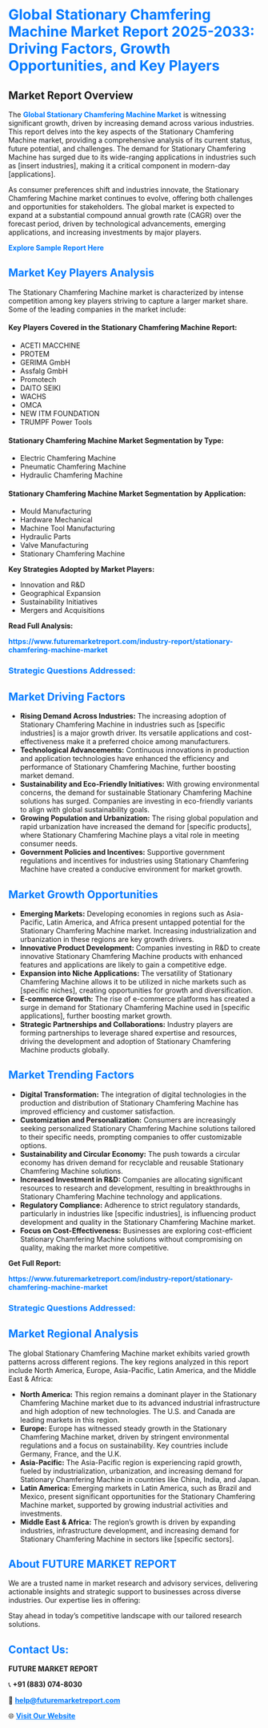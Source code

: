 <h1 style="color: #007BFF;">Global Stationary Chamfering Machine Market Report 2025-2033: Driving Factors, Growth Opportunities, and Key Players</h1>

<section id="overview">
<h2>Market Report Overview</h2>
<p>The <a href="https://www.futuremarketreport.com/industry-report/stationary-chamfering-machine-market" style="color: #007BFF; text-decoration: none;"><strong>Global Stationary Chamfering Machine Market</strong></a> is witnessing significant growth, driven by increasing demand across various industries. This report delves into the key aspects of the Stationary Chamfering Machine market, providing a comprehensive analysis of its current status, future potential, and challenges. The demand for Stationary Chamfering Machine has surged due to its wide-ranging applications in industries such as [insert industries], making it a critical component in modern-day [applications].</p>
<p>As consumer preferences shift and industries innovate, the Stationary Chamfering Machine market continues to evolve, offering both challenges and opportunities for stakeholders. The global market is expected to expand at a substantial compound annual growth rate (CAGR) over the forecast period, driven by technological advancements, emerging applications, and increasing investments by major players.</p>
</section>

<section id="overview">
<p><a href="https://www.futuremarketreport.com/request-sample/reportId=124354" style="color: #007BFF; text-decoration: none;"><strong>Explore Sample Report Here</strong></a></p>
</section>

<section id="key-players">
<h2 style="color: #007BFF;">Market Key Players Analysis</h2>
<p>The Stationary Chamfering Machine market is characterized by intense competition among key players striving to capture a larger market share. Some of the leading companies in the market include:</p>
<h4>Key Players Covered in the Stationary Chamfering Machine Report:</h4>
<ul><li>ACETI MACCHINE</li><li>PROTEM</li><li>GERIMA GmbH</li><li>Assfalg GmbH</li><li>Promotech</li><li>DAITO SEIKI</li><li>WACHS</li><li>OMCA</li><li>NEW ITM FOUNDATION</li><li>TRUMPF Power Tools</li></ul>
<h4>Stationary Chamfering Machine Market Segmentation by Type:</h4>
<ul><li>Electric Chamfering Machine</li><li>Pneumatic Chamfering Machine</li><li>Hydraulic Chamfering Machine</li></ul>

<h4>Stationary Chamfering Machine Market Segmentation by Application:</h4>
<ul><li>Mould Manufacturing</li><li>Hardware Mechanical</li><li>Machine Tool Manufacturing</li><li>Hydraulic Parts</li><li>Valve Manufacturing</li><li>Stationary Chamfering Machine</li></ul>
<p><strong>Key Strategies Adopted by Market Players:</strong></p>
<ul>
<li>Innovation and R&D</li>
<li>Geographical Expansion</li>
<li>Sustainability Initiatives</li>
<li>Mergers and Acquisitions</li>
</ul>
</section>

<section>
<p><strong>Read Full Analysis: </strong></p><a href="https://www.futuremarketreport.com/industry-report/stationary-chamfering-machine-market" style="color: #007BFF; text-decoration: none;"><strong>https://www.futuremarketreport.com/industry-report/stationary-chamfering-machine-market</strong></a>
<h3 style="color: #007BFF;">Strategic Questions Addressed:</h3>
</section>

<section id="driving-factors">
<h2 style="color: #007BFF;">Market Driving Factors</h2>
<ul>
<li><strong>Rising Demand Across Industries:</strong> The increasing adoption of Stationary Chamfering Machine in industries such as [specific industries] is a major growth driver. Its versatile applications and cost-effectiveness make it a preferred choice among manufacturers.</li>
<li><strong>Technological Advancements:</strong> Continuous innovations in production and application technologies have enhanced the efficiency and performance of Stationary Chamfering Machine, further boosting market demand.</li>
<li><strong>Sustainability and Eco-Friendly Initiatives:</strong> With growing environmental concerns, the demand for sustainable Stationary Chamfering Machine solutions has surged. Companies are investing in eco-friendly variants to align with global sustainability goals.</li>
<li><strong>Growing Population and Urbanization:</strong> The rising global population and rapid urbanization have increased the demand for [specific products], where Stationary Chamfering Machine plays a vital role in meeting consumer needs.</li>
<li><strong>Government Policies and Incentives:</strong> Supportive government regulations and incentives for industries using Stationary Chamfering Machine have created a conducive environment for market growth.</li>
</ul>
</section>

<section id="growth-opportunities">
<h2 style="color: #007BFF;">Market Growth Opportunities</h2>
<ul>
<li><strong>Emerging Markets:</strong> Developing economies in regions such as Asia-Pacific, Latin America, and Africa present untapped potential for the Stationary Chamfering Machine market. Increasing industrialization and urbanization in these regions are key growth drivers.</li>
<li><strong>Innovative Product Development:</strong> Companies investing in R&D to create innovative Stationary Chamfering Machine products with enhanced features and applications are likely to gain a competitive edge.</li>
<li><strong>Expansion into Niche Applications:</strong> The versatility of Stationary Chamfering Machine allows it to be utilized in niche markets such as [specific niches], creating opportunities for growth and diversification.</li>
<li><strong>E-commerce Growth:</strong> The rise of e-commerce platforms has created a surge in demand for Stationary Chamfering Machine used in [specific applications], further boosting market growth.</li>
<li><strong>Strategic Partnerships and Collaborations:</strong> Industry players are forming partnerships to leverage shared expertise and resources, driving the development and adoption of Stationary Chamfering Machine products globally.</li>
</ul>
</section>

<section id="trending-factors">
<h2 style="color: #007BFF;">Market Trending Factors</h2>
<ul>
<li><strong>Digital Transformation:</strong> The integration of digital technologies in the production and distribution of Stationary Chamfering Machine has improved efficiency and customer satisfaction.</li>
<li><strong>Customization and Personalization:</strong> Consumers are increasingly seeking personalized Stationary Chamfering Machine solutions tailored to their specific needs, prompting companies to offer customizable options.</li>
<li><strong>Sustainability and Circular Economy:</strong> The push towards a circular economy has driven demand for recyclable and reusable Stationary Chamfering Machine solutions.</li>
<li><strong>Increased Investment in R&D:</strong> Companies are allocating significant resources to research and development, resulting in breakthroughs in Stationary Chamfering Machine technology and applications.</li>
<li><strong>Regulatory Compliance:</strong> Adherence to strict regulatory standards, particularly in industries like [specific industries], is influencing product development and quality in the Stationary Chamfering Machine market.</li>
<li><strong>Focus on Cost-Effectiveness:</strong> Businesses are exploring cost-efficient Stationary Chamfering Machine solutions without compromising on quality, making the market more competitive.</li>
</ul>
</section>

<section>
<p><strong>Get Full Report: </strong></p><a href="https://www.futuremarketreport.com/industry-report/stationary-chamfering-machine-market" style="color: #007BFF; text-decoration: none;"><strong>https://www.futuremarketreport.com/industry-report/stationary-chamfering-machine-market</strong></a>
<h3 style="color: #007BFF;">Strategic Questions Addressed:</h3>
</section>


<section id="regional-analysis">
<h2 style="color: #007BFF;">Market Regional Analysis</h2>
<p>The global Stationary Chamfering Machine market exhibits varied growth patterns across different regions. The key regions analyzed in this report include North America, Europe, Asia-Pacific, Latin America, and the Middle East & Africa:</p>
<ul>
<li><strong>North America:</strong> This region remains a dominant player in the Stationary Chamfering Machine market due to its advanced industrial infrastructure and high adoption of new technologies. The U.S. and Canada are leading markets in this region.</li>
<li><strong>Europe:</strong> Europe has witnessed steady growth in the Stationary Chamfering Machine market, driven by stringent environmental regulations and a focus on sustainability. Key countries include Germany, France, and the U.K.</li>
<li><strong>Asia-Pacific:</strong> The Asia-Pacific region is experiencing rapid growth, fueled by industrialization, urbanization, and increasing demand for Stationary Chamfering Machine in countries like China, India, and Japan.</li>
<li><strong>Latin America:</strong> Emerging markets in Latin America, such as Brazil and Mexico, present significant opportunities for the Stationary Chamfering Machine market, supported by growing industrial activities and investments.</li>
<li><strong>Middle East & Africa:</strong> The region’s growth is driven by expanding industries, infrastructure development, and increasing demand for Stationary Chamfering Machine in sectors like [specific sectors].</li>
</ul>
</section>

<footer>
<h2 style="color: #007BFF;">About FUTURE MARKET REPORT</h2>
<p>We are a trusted name in market research and advisory services, delivering actionable insights and strategic support to businesses across diverse industries. Our expertise lies in offering:</p>

<p>Stay ahead in today’s competitive landscape with our tailored research solutions.</p>

<h2 style="color: #007BFF;">Contact Us:</h2>
<p><strong>FUTURE MARKET REPORT</strong></p>
<p>📞 <strong>+91 (883) 074-8030</strong></p>
<p>📧 <strong><a href="mailto:help@futuremarketreport.com" style="color: #007BFF;">help@futuremarketreport.com</a></strong></p>
<p>🌐 <strong><a href="https://www.futuremarketreport.com/" style="color: #007BFF;">Visit Our Website</a></strong></p>
</footer>
